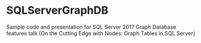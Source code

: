 # SQLServerGraphDB
Sample code and presentation for SQL Server 2017 Graph Database features talk (On the Cutting Edge with Nodes: Graph Tables in SQL Server)

